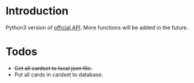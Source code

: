 # Introduction
Python3 version of [official API](https://github.com/ValveSoftware/ArtifactDeckCode).
More functions will be added in the future.

# Todos
*  ~~Get all cardset to local json file.~~
* Put all cards in cardset to database.